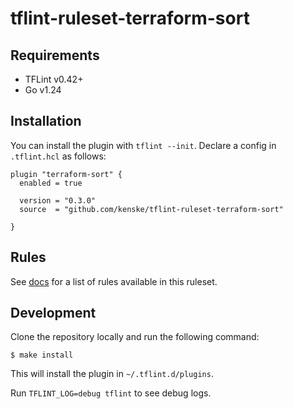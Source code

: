 # tflint-ruleset-terraform-sort

## Requirements

- TFLint v0.42+
- Go v1.24

## Installation

You can install the plugin with `tflint --init`. Declare a config in `.tflint.hcl` as follows:

```hcl
plugin "terraform-sort" {
  enabled = true

  version = "0.3.0"
  source  = "github.com/kenske/tflint-ruleset-terraform-sort"

}
```

## Rules

See [docs](docs) for a list of rules available in this ruleset.

## Development

Clone the repository locally and run the following command:

```
$ make install
```

This will install the plugin in `~/.tflint.d/plugins`.

Run `TFLINT_LOG=debug tflint` to see debug logs.